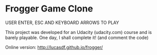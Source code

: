 Frogger Game Clone
===============================
USER ENTER, ESC AND KEYBOARD ARROWS TO PLAY

This project was developed for an Udacity (udacity.com) course and is barely playable.
One day, I shall complete it! (and comment the code)

Online version: http://lucasdf.github.io/frogger/
